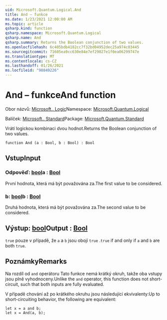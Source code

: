 ```yaml
---
uid: Microsoft.Quantum.Logical.And
title: And – funkce
ms.date: 1/23/2021 12:00:00 AM
ms.topic: article
qsharp.kind: function
qsharp.namespace: Microsoft.Quantum.Logical
qsharp.name: And
qsharp.summary: Returns the Boolean conjunction of two values.
ms.openlocfilehash: 6c405bdb4182cc7f32bd04952dec25a974c03445
ms.sourcegitcommit: 71605ea9cc630e84e7ef29027e1f0ea06299747e
ms.translationtype: MT
ms.contentlocale: cs-CZ
ms.lasthandoff: 01/26/2021
ms.locfileid: "98849226"
---
```

# <a name="and-function"></a><span data-ttu-id="5ecbd-102">And – funkce</span><span class="sxs-lookup"><span data-stu-id="5ecbd-102">And function</span></span>

<span data-ttu-id="5ecbd-103">Obor názvů: [Microsoft.. Logic](xref:Microsoft.Quantum.Logical)</span><span class="sxs-lookup"><span data-stu-id="5ecbd-103">Namespace: [Microsoft.Quantum.Logical](xref:Microsoft.Quantum.Logical)</span></span>

<span data-ttu-id="5ecbd-104">Balíček: [Microsoft.. Standard](https://nuget.org/packages/Microsoft.Quantum.Standard)</span><span class="sxs-lookup"><span data-stu-id="5ecbd-104">Package: [Microsoft.Quantum.Standard](https://nuget.org/packages/Microsoft.Quantum.Standard)</span></span>


<span data-ttu-id="5ecbd-105">Vrátí logickou kombinaci dvou hodnot.</span><span class="sxs-lookup"><span data-stu-id="5ecbd-105">Returns the Boolean conjunction of two values.</span></span>

```qsharp
function And (a : Bool, b : Bool) : Bool
```


## <a name="input"></a><span data-ttu-id="5ecbd-106">Vstup</span><span class="sxs-lookup"><span data-stu-id="5ecbd-106">Input</span></span>

### <a name="a--bool"></a><span data-ttu-id="5ecbd-107">Odpověď: [bool](xref:microsoft.quantum.lang-ref.bool)</span><span class="sxs-lookup"><span data-stu-id="5ecbd-107">a : [Bool](xref:microsoft.quantum.lang-ref.bool)</span></span>

<span data-ttu-id="5ecbd-108">První hodnota, která má být považována za.</span><span class="sxs-lookup"><span data-stu-id="5ecbd-108">The first value to be considered.</span></span>


### <a name="b--bool"></a><span data-ttu-id="5ecbd-109">b: [bool](xref:microsoft.quantum.lang-ref.bool)</span><span class="sxs-lookup"><span data-stu-id="5ecbd-109">b : [Bool](xref:microsoft.quantum.lang-ref.bool)</span></span>

<span data-ttu-id="5ecbd-110">Druhá hodnota, která má být považována za.</span><span class="sxs-lookup"><span data-stu-id="5ecbd-110">The second value to be considered.</span></span>



## <a name="output--bool"></a><span data-ttu-id="5ecbd-111">Výstup: [bool](xref:microsoft.quantum.lang-ref.bool)</span><span class="sxs-lookup"><span data-stu-id="5ecbd-111">Output : [Bool](xref:microsoft.quantum.lang-ref.bool)</span></span>

<span data-ttu-id="5ecbd-112">`true` pouze v případě, že `a` a `b` jsou obojí `true` .</span><span class="sxs-lookup"><span data-stu-id="5ecbd-112">`true` if and only if `a` and `b` are both `true`.</span></span>

## <a name="remarks"></a><span data-ttu-id="5ecbd-113">Poznámky</span><span class="sxs-lookup"><span data-stu-id="5ecbd-113">Remarks</span></span>

<span data-ttu-id="5ecbd-114">Na rozdíl od `and` operátoru Tato funkce nemá krátký okruh, takže oba vstupy jsou plně vyhodnoceny.</span><span class="sxs-lookup"><span data-stu-id="5ecbd-114">Unlike the `and` operator, this function does not short-circuit, such that both inputs are fully evaluated.</span></span>

<span data-ttu-id="5ecbd-115">V případě chování až po krátkého okruhu jsou následující ekvivalenty:</span><span class="sxs-lookup"><span data-stu-id="5ecbd-115">Up to short-circuiting behavior, the following are equivalent:</span></span>

```qsharp
let x = a and b;
let x = And(a, b);
```